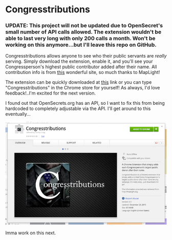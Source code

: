 # Congresstributions

### UPDATE: This project will not be updated due to OpenSecret's small number of API calls allowed. The extension wouldn't be able to last very long with only 200 calls a month. Won't be working on this anymore...but I'll leave this repo on GitHub.

Congresstributions allows anyone to see who their public servants are *really* serving. Simply download the extension, enable it, and you'll see your Congressperson's highest public contributor added after their name. All contribution info is from [this](http://maplight.org/) wonderful site, so much thanks to MapLight!  

The extension can be quickly downloaded at [this](https://chrome.google.com/webstore/detail/congresstributions/pilhmclmlbcgdanljcmiolfcbeogejpd) link or you can type  "Congresstributions" in the Chrome store for yourself! As always, I'd love feedback!..I'm excited for the next version.

I found out that OpenSecrets.org has an API, so I want to fix this from being hardcoded to completely adjustable via the API. I'll get around to this eventually...

![Screenshot From Chrome Store](ScreenshotFromGoogleStore.png "Screenshot from Google Store") 

Imma work on this next.
